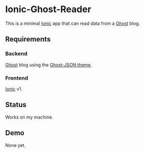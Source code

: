 # Ionic-Ghost-Reader

This is a minimal [Ionic](http://ionicframework.com/) app that can read data from a [Ghost](https://github.com/tryghost/Ghost) blog.

## Requirements

### Backend

[Ghost](https://github.com/tryghost/Ghost) blog using the [Ghost-JSON theme](https://github.com/KageKirin/Ghost-JSON).

### Frontend

[Ionic](http://ionicframework.com/) v1.

## Status

Works on my machine.

## Demo

None yet.
